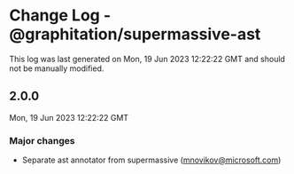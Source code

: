 # Change Log - @graphitation/supermassive-ast

This log was last generated on Mon, 19 Jun 2023 12:22:22 GMT and should not be manually modified.

<!-- Start content -->

## 2.0.0

Mon, 19 Jun 2023 12:22:22 GMT

### Major changes

- Separate ast annotator from supermassive (mnovikov@microsoft.com)
